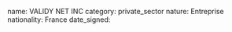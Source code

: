 name: VALIDY NET INC
category: private_sector
nature:  Entreprise
nationality: France
date_signed:
    
